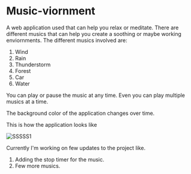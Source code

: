 # Music-viornment

A web application used that can help you relax or meditate. There are different musics that can help you create a soothing or maybe working enviornments. The different musics involved are:
1. Wind
2. Rain
3. Thunderstorm
4. Forest
5. Car
6. Water

You can play or pause the music at any time. Even you can play multiple musics at a time. 

The background color of the application changes over time.

This is how the application looks like

![SSSSS1](https://user-images.githubusercontent.com/51265433/158699852-855bf9fd-d23d-4d5b-a070-45079b605378.png)


Currently I'm working on few updates to the project like. 
1. Adding the stop timer for the music. 
2. Few more musics.
